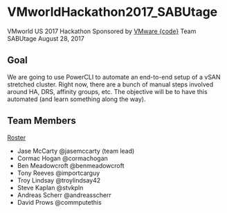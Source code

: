 # VMworldHackathon2017_SABUtage

VMworld US 2017 Hackathon
Sponsored by [VMware {code}](https://code.vmware.com "VMware {code} homepage")
Team SABUtage
August 28, 2017

## Goal

We are going to use PowerCLI to automate an end-to-end setup of a vSAN stretched cluster. Right now, there are a bunch of manual steps involved around HA, DRS, affinity groups, etc. The objective will be to have this automated (and learn something along the way).

## Team Members

[Roster](https://docs.google.com/spreadsheets/d/1M0sFAG2N9Zpa5H-e869eTmOaYiwuKKwlgCzP2k_wWCM/edit?usp=sharing)

* Jase McCarty @jasemccarty (team lead)
* Cormac Hogan @cormachogan
* Ben Meadowcroft @benmeadowcroft
* Tony Reeves @importcarguy
* Troy Lindsay @troylindsay42
* Steve Kaplan @stvkpln
* Andreas Scherr @andreasscherr
* David Prows @commputethis
